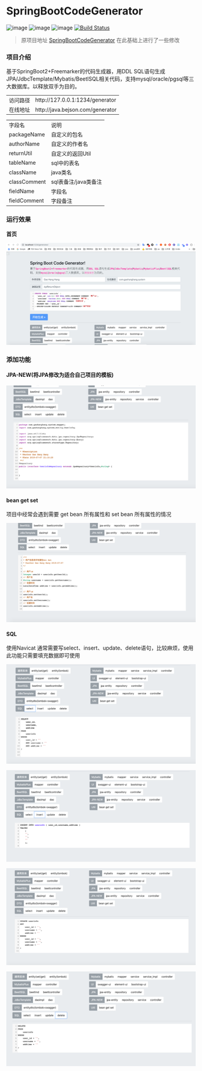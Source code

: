 # SpringBootCodeGenerator

![image](https://img.shields.io/badge/SpringBoot2-%E2%98%85%E2%98%85%E2%98%85%E2%98%85%E2%98%85-brightgreen.svg)
![image](https://img.shields.io/badge/Freemarker-%E2%98%85%E2%98%85%E2%98%85%E2%98%85%E2%98%85-brightgreen.svg)
![image](https://img.shields.io/badge/CodeGenerator-%E2%98%85%E2%98%85%E2%98%85%E2%98%85%E2%98%85-brightgreen.svg)
[![Build Status](https://travis-ci.org/moshowgame/SpringBootCodeGenerator.svg?branch=master)](https://travis-ci.org/moshowgame/SpringBootCodeGenerator)

> 原项目地址 [SpringBootCodeGenerator](https://github.com/moshowgame/SpringBootCodeGenerator)
> 在此基础上进行了一些修改

### 项目介绍

基于SpringBoot2+Freemarker的代码生成器，用DDL SQL语句生成JPA/JdbcTemplate/Mybatis/BeetlSQL相关代码，支持mysql/oracle/pgsql等三大数据库。以释放双手为目的。

<table><tbody>
<tr><td>访问路径</td> <td>http://127.0.0.1:1234/generator</td></tr>
<tr><td>在线地址</td> <td>http://java.bejson.com/generator</td></tr>
<tr></tr>

<table><tbody>
<tr><td>字段名</td> <td>说明</td></tr>
<tr><td>packageName</td> <td>自定义的包名</td></tr>
<tr><td>authorName</td> <td>自定义的作者名</td></tr>
<tr><td>returnUtil</td> <td>自定义的返回Util</td></tr>
<tr><td>tableName</td> <td>sql中的表名</td></tr>
<tr><td>className</td> <td>java类名</td></tr>
<tr><td>classComment</td> <td>sql表备注/java类备注</td></tr>
<tr><td>fieldName</td> <td>字段名</td></tr>
<tr><td>fieldComment</td> <td>字段备注</td></tr>
</tbody></table>

### 运行效果

**首页**

![](https://raw.githubusercontent.com/gaohanghang/images/master/img20190524200756.png)

### 添加功能

#### JPA-NEW(将JPA修改为适合自己项目的模板)

![](https://raw.githubusercontent.com/gaohanghang/images/master/img20190707211702.png)

#### bean get set

项目中经常会遇到需要 get bean 所有属性和 set bean 所有属性的情况

![](https://raw.githubusercontent.com/gaohanghang/images/master/img20190707212234.png)

#### SQL

使用Navicat 通常需要写select、insert、update、delete语句，比较麻烦，使用此功能只需要填充数据即可使用

![](https://raw.githubusercontent.com/gaohanghang/images/master/img20190707212624.png)

![](https://raw.githubusercontent.com/gaohanghang/images/master/img20190707212703.png)

![](https://raw.githubusercontent.com/gaohanghang/images/master/img20190707212728.png)

![](https://raw.githubusercontent.com/gaohanghang/images/master/img20190707212756.png)






